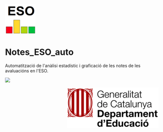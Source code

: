 <p align="left">
  <img src="https://github.com/josepACTG/Notes_ESO_auto/blob/main/www/Icon.png" width="100"/>
</p>


# Notes_ESO_auto
Automatització de l'anàlisi estadístic i graficació de les notes de les avaluacións en l'ESO.

![](https://github.com/josepACTG/Notes_ESO_auto/blob/main/www/a1.gif)



<p align="right">
  <img src="https://github.com/josepACTG/Notes_ESO_auto/blob/main/www/departament_educacio.jpg" width="300"/>
</p>
